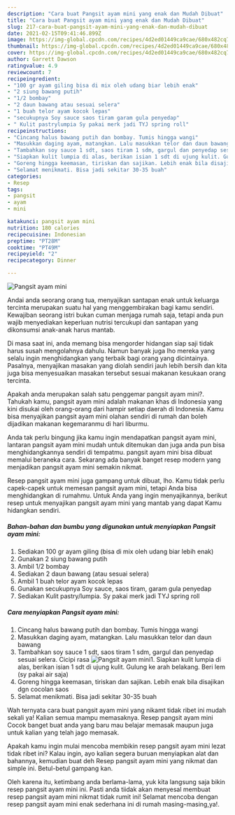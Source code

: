 ```yaml
---
description: "Cara buat Pangsit ayam mini yang enak dan Mudah Dibuat"
title: "Cara buat Pangsit ayam mini yang enak dan Mudah Dibuat"
slug: 217-cara-buat-pangsit-ayam-mini-yang-enak-dan-mudah-dibuat
date: 2021-02-15T09:41:46.899Z
image: https://img-global.cpcdn.com/recipes/4d2ed01449ca9cae/680x482cq70/pangsit-ayam-mini-foto-resep-utama.jpg
thumbnail: https://img-global.cpcdn.com/recipes/4d2ed01449ca9cae/680x482cq70/pangsit-ayam-mini-foto-resep-utama.jpg
cover: https://img-global.cpcdn.com/recipes/4d2ed01449ca9cae/680x482cq70/pangsit-ayam-mini-foto-resep-utama.jpg
author: Garrett Dawson
ratingvalue: 4.9
reviewcount: 7
recipeingredient:
- "100 gr ayam giling bisa di mix oleh udang biar lebih enak"
- "2 siung bawang putih"
- "1/2 bombay"
- "2 daun bawang atau sesuai selera"
- "1 buah telor ayam kocok lepas"
- "secukupnya Soy sauce saos tiram garam gula penyedap"
- " Kulit pastrylumpia Sy pakai merk jadi TYJ spring roll"
recipeinstructions:
- "Cincang halus bawang putih dan bombay. Tumis hingga wangi"
- "Masukkan daging ayam, matangkan. Lalu masukkan telor dan daun bawang"
- "Tambahkan soy sauce 1 sdt, saos tiram 1 sdm, gargul dan penyedap sesuai selera. Cicipi rasa"
- "Siapkan kulit lumpia di alas, berikan isian 1 sdt di ujung kulit. Gulung ke arah belakang. Beri lem (sy pakai air saja)"
- "Goreng hingga keemasan, tiriskan dan sajikan. Lebih enak bila disajikan dgn cocolan saos"
- "Selamat menikmati. Bisa jadi sekitar 30-35 buah"
categories:
- Resep
tags:
- pangsit
- ayam
- mini

katakunci: pangsit ayam mini 
nutrition: 180 calories
recipecuisine: Indonesian
preptime: "PT28M"
cooktime: "PT49M"
recipeyield: "2"
recipecategory: Dinner

---
```



![Pangsit ayam mini](https://img-global.cpcdn.com/recipes/4d2ed01449ca9cae/680x482cq70/pangsit-ayam-mini-foto-resep-utama.jpg)

Andai anda seorang orang tua, menyajikan santapan enak untuk keluarga tercinta merupakan suatu hal yang menggembirakan bagi kamu sendiri. Kewajiban seorang istri bukan cuman menjaga rumah saja, tetapi anda pun wajib menyediakan keperluan nutrisi tercukupi dan santapan yang dikonsumsi anak-anak harus mantab.

Di masa  saat ini, anda memang bisa mengorder hidangan siap saji tidak harus susah mengolahnya dahulu. Namun banyak juga lho mereka yang selalu ingin menghidangkan yang terbaik bagi orang yang dicintainya. Pasalnya, menyajikan masakan yang diolah sendiri jauh lebih bersih dan kita juga bisa menyesuaikan masakan tersebut sesuai makanan kesukaan orang tercinta. 



Apakah anda merupakan salah satu penggemar pangsit ayam mini?. Tahukah kamu, pangsit ayam mini adalah makanan khas di Indonesia yang kini disukai oleh orang-orang dari hampir setiap daerah di Indonesia. Kamu bisa menyajikan pangsit ayam mini olahan sendiri di rumah dan boleh dijadikan makanan kegemaranmu di hari liburmu.

Anda tak perlu bingung jika kamu ingin mendapatkan pangsit ayam mini, lantaran pangsit ayam mini mudah untuk ditemukan dan juga anda pun bisa menghidangkannya sendiri di tempatmu. pangsit ayam mini bisa dibuat memalui beraneka cara. Sekarang ada banyak banget resep modern yang menjadikan pangsit ayam mini semakin nikmat.

Resep pangsit ayam mini juga gampang untuk dibuat, lho. Kamu tidak perlu capek-capek untuk memesan pangsit ayam mini, tetapi Anda bisa menghidangkan di rumahmu. Untuk Anda yang ingin menyajikannya, berikut resep untuk menyajikan pangsit ayam mini yang mantab yang dapat Kamu hidangkan sendiri.

<!--inarticleads1-->

##### Bahan-bahan dan bumbu yang digunakan untuk menyiapkan Pangsit ayam mini:

1. Sediakan 100 gr ayam giling (bisa di mix oleh udang biar lebih enak)
1. Gunakan 2 siung bawang putih
1. Ambil 1/2 bombay
1. Sediakan 2 daun bawang (atau sesuai selera)
1. Ambil 1 buah telor ayam kocok lepas
1. Gunakan secukupnya Soy sauce, saos tiram, garam gula penyedap
1. Sediakan  Kulit pastry/lumpia. Sy pakai merk jadi TYJ spring roll




<!--inarticleads2-->

##### Cara menyiapkan Pangsit ayam mini:

1. Cincang halus bawang putih dan bombay. Tumis hingga wangi
1. Masukkan daging ayam, matangkan. Lalu masukkan telor dan daun bawang
1. Tambahkan soy sauce 1 sdt, saos tiram 1 sdm, gargul dan penyedap sesuai selera. Cicipi rasa
<img src="https://img-global.cpcdn.com/steps/d16702a3ec14fc47/160x128cq70/pangsit-ayam-mini-langkah-memasak-3-foto.jpg" alt="Pangsit ayam mini">1. Siapkan kulit lumpia di alas, berikan isian 1 sdt di ujung kulit. Gulung ke arah belakang. Beri lem (sy pakai air saja)
1. Goreng hingga keemasan, tiriskan dan sajikan. Lebih enak bila disajikan dgn cocolan saos
1. Selamat menikmati. Bisa jadi sekitar 30-35 buah




Wah ternyata cara buat pangsit ayam mini yang nikamt tidak ribet ini mudah sekali ya! Kalian semua mampu memasaknya. Resep pangsit ayam mini Cocok banget buat anda yang baru mau belajar memasak maupun juga untuk kalian yang telah jago memasak.

Apakah kamu ingin mulai mencoba membikin resep pangsit ayam mini lezat tidak ribet ini? Kalau ingin, ayo kalian segera buruan menyiapkan alat dan bahannya, kemudian buat deh Resep pangsit ayam mini yang nikmat dan simple ini. Betul-betul gampang kan. 

Oleh karena itu, ketimbang anda berlama-lama, yuk kita langsung saja bikin resep pangsit ayam mini ini. Pasti anda tiidak akan menyesal membuat resep pangsit ayam mini nikmat tidak rumit ini! Selamat mencoba dengan resep pangsit ayam mini enak sederhana ini di rumah masing-masing,ya!.

